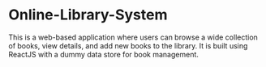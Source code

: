 # Online-Library-System
This is a web-based application where users can browse a wide collection of books, view details, and add new books to the library. It is built using ReactJS with a dummy data store for book management.
